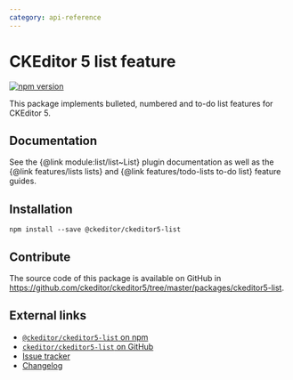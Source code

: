 ```yaml
---
category: api-reference
---
```


# CKEditor 5 list feature

[![npm version](https://badge.fury.io/js/%40ckeditor%2Fckeditor5-list.svg)](https://www.npmjs.com/package/@ckeditor/ckeditor5-list)

This package implements bulleted, numbered and to-do list features for CKEditor 5.

## Documentation

See the {@link module:list/list~List} plugin documentation as well as the {@link features/lists lists} and {@link features/todo-lists to-do list} feature guides.

## Installation

```
npm install --save @ckeditor/ckeditor5-list
```

## Contribute

The source code of this package is available on GitHub in https://github.com/ckeditor/ckeditor5/tree/master/packages/ckeditor5-list.

## External links

* [`@ckeditor/ckeditor5-list` on npm](https://www.npmjs.com/package/@ckeditor/ckeditor5-list)
* [`ckeditor/ckeditor5-list` on GitHub](https://github.com/ckeditor/ckeditor5/tree/master/packages/ckeditor5-list)
* [Issue tracker](https://github.com/ckeditor/ckeditor5/issues)
* [Changelog](https://github.com/ckeditor/ckeditor5/blob/master/CHANGELOG.md)
